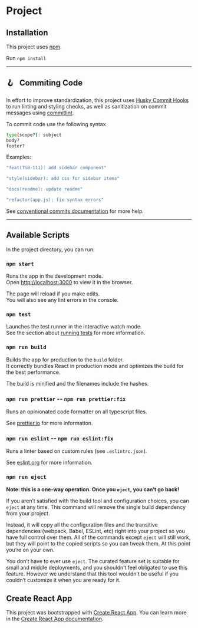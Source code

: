 
# Project

## Installation
This project uses [npm](https://www.npmjs.com/). 

Run `npm install`

---

## 🪝 &nbsp; Commiting Code

In effort to improve standardization, this project uses [Husky Commit Hooks](https://typicode.github.io/husky/#/) to run linting and styling checks, as well as sanitization on commit messages using [commitlint](https://commitlint.js.org/#/).

To commit code use the following syntax 
```bash
type(scope?): subject
body?
footer?
```
Examples:
```bash
"feat(TSB-111): add sidebar component"
```
```bash
"style(sidebar): add css for sidebar items"
```
```bash
"docs(readme): update readme"
```
```bash
"refactor(app.js): fix syntax errors"
```
See [conventional commits documentation](https://www.conventionalcommits.org/en/v1.0.0/#specification) for more help.

---

## Available Scripts

In the project directory, you can run:

### `npm start`

Runs the app in the development mode.<br />
Open [http://localhost:3000](http://localhost:3000) to view it in the browser.

The page will reload if you make edits.<br />
You will also see any lint errors in the console.

### `npm test`

Launches the test runner in the interactive watch mode.<br />
See the section about [running tests](https://facebook.github.io/create-react-app/docs/running-tests) for more information.

### `npm run build`

Builds the app for production to the `build` folder.<br />
It correctly bundles React in production mode and optimizes the build for the best performance.

The build is minified and the filenames include the hashes.<br />

### `npm run prettier` -- `npm run prettier:fix`

Runs an opinionated code formatter on all typescript files.

See [prettier.io](https://prettier.io/) for more information.

### `npm run eslint` -- `npm run eslint:fix`

Runs a linter based on custom rules (see `.eslintrc.json`).

See [eslint.org](https://eslint.org/) for more information.

### `npm run eject`

**Note: this is a one-way operation. Once you `eject`, you can’t go back!**

If you aren’t satisfied with the build tool and configuration choices, you can `eject` at any time. This command will remove the single build dependency from your project.

Instead, it will copy all the configuration files and the transitive dependencies (webpack, Babel, ESLint, etc) right into your project so you have full control over them. All of the commands except `eject` will still work, but they will point to the copied scripts so you can tweak them. At this point you’re on your own.

You don’t have to ever use `eject`. The curated feature set is suitable for small and middle deployments, and you shouldn’t feel obligated to use this feature. However we understand that this tool wouldn’t be useful if you couldn’t customize it when you are ready for it.

## Create React App
This project was bootstrapped with [Create React App](https://github.com/facebook/create-react-app). You can learn more in the [Create React App documentation](https://facebook.github.io/create-react-app/docs/getting-started).
